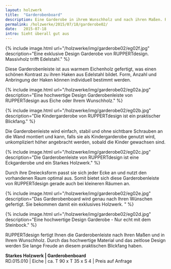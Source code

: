 ```yaml
---
layout: holzwerk
title:  "Garderobenboard"
description: Eine Garderobe in ihrem Wunschholz und nach ihren Maßen. RUPPERTdesign fertigt die passende Garderobe für jede Ecke, individuell und persönlich.
permalink: /holzwerke/2015/07/18/garderobe02/
date:   2015-07-18
intro: Sieht überall gut aus
---
```


{% include image.html url="/holzwerke/img/garderobe02/eg02f.jpg" description="Eine exklusive Design Garderobe von RUPPERTdesign. Massivholz trifft Edelstahl." %}

Diese Garderobenleiste ist aus warmem Eichenholz gefertigt, was einen schönen Kontrast zu ihren Haken aus Edelstahl bildet. 
Form, Anzahl und Anbringung der Haken können individuell bestimmt werden.  


{% include image.html url="/holzwerke/img/garderobe02/eg02a.jpg" description="Eine hochwertige Design Garderobenleiste von RUPPERTdesign aus Eiche oder Ihrem Wunschholz." %}


{% include image.html url="/holzwerke/img/garderobe02/eg02b.jpg" description="Die Kindergarderobe von RUPPERTdesign ist ein praktischer Blickfang." %}


Die Garderobenleiste wird einfach, stabil und ohne sichtbare Schrauben an die Wand montiert und kann, 
falls sie als Kindergarderobe genutzt wird, unkompliziert höher angebracht werden, sobald die Kinder gewachsen sind. 


{% include image.html url="/holzwerke/img/garderobe02/eg02c.jpg" description="Die Garderobenleiste von RUPPERTdesign ist eine Eckgarderobe und ein Starkes Holzwerk." %}


Durch ihre Dreiecksform passt sie sich jeder Ecke an und nutzt den vorhandenen Raum optimal aus. 
Somit bietet sich diese Garderobenleiste von RUPPERTdesign gerade auch bei kleineren Räumen an.   

{% include image.html url="/holzwerke/img/garderobe02/eg02e.jpg" description="Das Garderobenboard wird genau nach Ihren Wünschen gefertigt. Sie bekommen damit ein exklusives Holzwerk. " %}


{% include image.html url="/holzwerke/img/garderobe02/eg02d.jpg" description="Eine hochwertige Design Garderobe - Nur echt mit dem Steinbock." %}


RUPPERTdesign fertigt Ihnen die Garderobenleiste nach Ihren Maßen und in Ihrem Wunschholz. 
Durch das hochwertige Material und das zeitlose Design werden Sie lange Freude an diesem praktischen Blickfang haben. 


**Starkes Holzwerk \| Garderobenboard**    
RD.015.010  \| 	Eiche \| ca. T 90 x T 35 x S 4 \| Preis auf Anfrage
